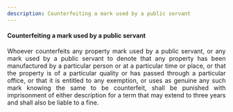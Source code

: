 ```yaml
---
description: Counterfeiting a mark used by a public servant
---
```


#### Counterfeiting a mark used by a public servant
<div style="text-align: justify">

Whoever counterfeits any property mark used by a public servant, or any mark used by a public servant to denote that any property has been manufactured by a particular person or at a particular time or place, or that the property is of a particular quality or has passed through a particular office, or that it is entitled to any exemption, or uses as genuine any such mark knowing the same to be counterfeit, shall be punished with imprisonment of either description for a term that may extend to three years and shall also be liable to a fine.

</div>
